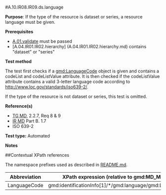 #A.10.IR08.IR09.ds.language

**Purpose**: If the type of the resource is dataset or series, a resource language must be given.

**Prerequisites**
* [A.01.validate](A.01.validate.md) must be passed
* [A.04.IR01.IR02.hierarchy] (A.04.IR01.IR02.hierarchy.md) contains "dataset" or "series"

**Test method**

The test first checks if a [gmd:LanguageCode](#langcode) object is given  and contains a codeList and codeListValue attribute.
It is then checked if the codeListValue attribute contains a valid 3-letter language code according to http://www.loc.gov/standards/iso639-2/.

If the type of the resource is not dataset or series, this test is omitted.

**Reference(s)**	 

* [TG MD](./README.md#ref_TG_MD), 2.2.7, Req 8 & 9
* [IR MD](README.md#ref_IR_MD) Part B. 1.7
* ISO 639-2

**Test type:** Automated

**Notes**

##Contextual XPath references

The namespace prefixes used as described in [README.md](./README.md#namespaces).

Abbreviation                                   |  XPath expression (relative to gmd:MD_Metadata)
-----------------------------------------------| -------------------------------------------------------------------------
<a name="langcode"></a> LanguageCode  | gmd:identificationInfo[1]/*/gmd:language/gmd:LanguageCode
